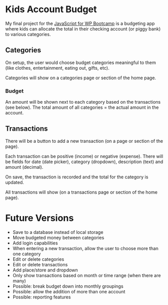 # Kids Account Budget

My final project for the [JavaScript for WP Bootcamp](https://www.javascriptforwp.com/bootcamp) is a budgeting app where kids can allocate the total in their checking account (or piggy bank) to various categories.

## Categories

On setup, the user would choose budget categories meaningful to them (like clothes, entertainment, eating out, gifts, etc).

Categories will show on a categories page or section of the home page.

### Budget

An amount will be shown next to each category based on the transactions (see below). The total amount of all categories = the actual amount in the account.

## Transactions

There will be a button to add a new transaction (on a page or section of the page).

Each transaction can be positive (income) or negative (expense). There will be fields for date (date picker), category (dropdown), description (text) and amount (decimal).

On save, the transaction is recorded and the total for the category is updated.

All transactions will show (on a transactions page or section of the home page).

# Future Versions

* Save to a database instead of local storage
* Move budgeted money between categories
* Add login capabilities
* When entering a new transaction, allow the user to choose more than one category
* Edit or delete categories
* Edit or delete transactions
* Add place/store and dropdown
* Only show transactions based on month or time range (when there are many)
* Possible: break budget down into monthly groupings
* Possible: allow the addition of more than one account
* Possible: reporting features
